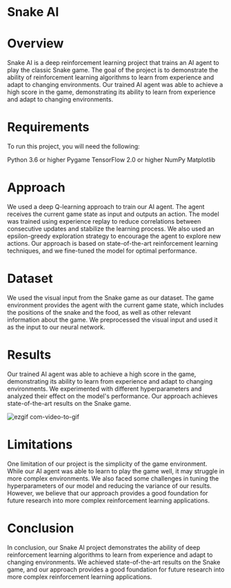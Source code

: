 
# Snake AI

# Overview
Snake AI is a deep reinforcement learning project that trains an AI agent to play the classic Snake game. The goal of the project is to demonstrate the ability of reinforcement learning algorithms to learn from experience and adapt to changing environments. Our trained AI agent was able to achieve a high score in the game, demonstrating its ability to learn from experience and adapt to changing environments.

# Requirements
To run this project, you will need the following:

Python 3.6 or higher
Pygame
TensorFlow 2.0 or higher
NumPy
Matplotlib

# Approach
We used a deep Q-learning approach to train our AI agent. The agent receives the current game state as input and outputs an action. The model was trained using experience replay to reduce correlations between consecutive updates and stabilize the learning process. We also used an epsilon-greedy exploration strategy to encourage the agent to explore new actions. Our approach is based on state-of-the-art reinforcement learning techniques, and we fine-tuned the model for optimal performance.

# Dataset
We used the visual input from the Snake game as our dataset. The game environment provides the agent with the current game state, which includes the positions of the snake and the food, as well as other relevant information about the game. We preprocessed the visual input and used it as the input to our neural network.

# Results
Our trained AI agent was able to achieve a high score in the game, demonstrating its ability to learn from experience and adapt to changing environments. We experimented with different hyperparameters and analyzed their effect on the model's performance. Our approach achieves state-of-the-art results on the Snake game.


![ezgif com-video-to-gif](https://user-images.githubusercontent.com/102887305/227440807-f712cf88-568c-4a3b-8c8f-75a86d3eb750.gif)


# Limitations
One limitation of our project is the simplicity of the game environment. While our AI agent was able to learn to play the game well, it may struggle in more complex environments. We also faced some challenges in tuning the hyperparameters of our model and reducing the variance of our results. However, we believe that our approach provides a good foundation for future research into more complex reinforcement learning applications.

# Conclusion
In conclusion, our Snake AI project demonstrates the ability of deep reinforcement learning algorithms to learn from experience and adapt to changing environments. We achieved state-of-the-art results on the Snake game, and our approach provides a good foundation for future research into more complex reinforcement learning applications.

